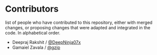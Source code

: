 # Contributors

list of people who have contributed to this repository, either with merged changes, or proposing changes that were adapted and integrated in the code. In alphabetical order.

- Deepraj Rakshit / [@DeepNinja07x](https://github.com/DeepNinja07x)
- Gamaiel Zavala / [@gzip](https://github.com/gzip)
